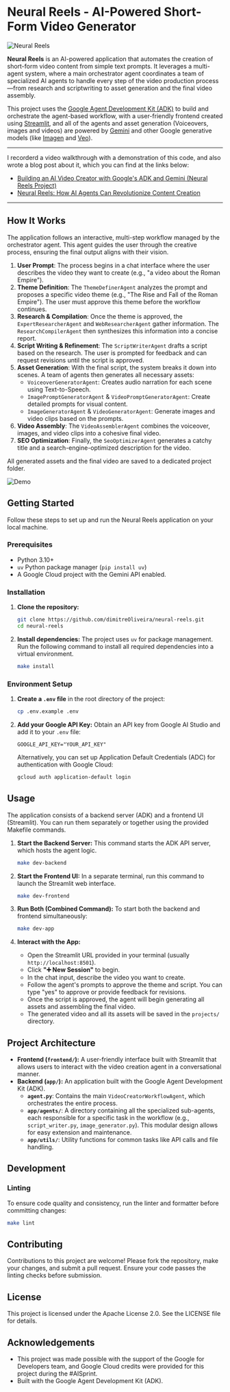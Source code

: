 
# Neural Reels - AI-Powered Short-Form Video Generator

![Neural Reels](./static/diagram.jpg)

**Neural Reels** is an AI-powered application that automates the creation of short-form video content from simple text prompts. It leverages a multi-agent system, where a main orchestrator agent coordinates a team of specialized AI agents to handle every step of the video production process—from research and scriptwriting to asset generation and the final video assembly.

This project uses the [Google Agent Development Kit (ADK)](https://google.github.io/adk-docs/) to build and orchestrate the agent-based workflow, with a user-friendly frontend created using [Streamlit](https://streamlit.io/), and all of the agents and asset generation (Voiceovers, images and videos) are powered by [Gemini](https://deepmind.google/models/gemini/) and other Google generative models (like [Imagen](https://deepmind.google/models/imagen/) and [Veo](https://deepmind.google/models/veo/)).

---

I recorderd a video walkthrough with a demonstration of this code, and also wrote a blog post about it, which you can find at the links below:

- [Building an AI Video Creator with Google's ADK and Gemini (Neural Reels Project)](https://youtu.be/NpCq8OFUBgA?si=CPBtwzlR-sZAmgf0)
- [Neural Reels: How AI Agents Can Revolutionize Content Creation](https://dimitreoliveira.medium.com/neural-reels-how-ai-agents-can-revolutionize-content-creation-bc224499c93a)

---

## How It Works

The application follows an interactive, multi-step workflow managed by the orchestrator agent. This agent guides the user through the creative process, ensuring the final output aligns with their vision.

1.  **User Prompt**: The process begins in a chat interface where the user describes the video they want to create (e.g., "a video about the Roman Empire").
2.  **Theme Definition**: The `ThemeDefinerAgent` analyzes the prompt and proposes a specific video theme (e.g., "The Rise and Fall of the Roman Empire"). The user must approve this theme before the workflow continues.
3.  **Research & Compilation**: Once the theme is approved, the `ExpertResearcherAgent` and `WebResearcherAgent` gather information. The `ResearchCompilerAgent` then synthesizes this information into a concise report.
4.  **Script Writing & Refinement**: The `ScriptWriterAgent` drafts a script based on the research. The user is prompted for feedback and can request revisions until the script is approved.
5.  **Asset Generation**: With the final script, the system breaks it down into scenes. A team of agents then generates all necessary assets:
    *   `VoiceoverGeneratorAgent`: Creates audio narration for each scene using Text-to-Speech.
    *   `ImagePromptGeneratorAgent` & `VideoPromptGeneratorAgent`: Create detailed prompts for visual content.
    *   `ImageGeneratorAgent` & `VideoGeneratorAgent`: Generate images and video clips based on the prompts.
6.  **Video Assembly**: The `VideoAssemblerAgent` combines the voiceover, images, and video clips into a cohesive final video.
7.  **SEO Optimization**: Finally, the `SeoOptimizerAgent` generates a catchy title and a search-engine-optimized description for the video.

All generated assets and the final video are saved to a dedicated project folder.

![Demo](./static/demo.png)

## Getting Started

Follow these steps to set up and run the Neural Reels application on your local machine.

### Prerequisites

*   Python 3.10+
*   `uv` Python package manager (`pip install uv`)
*   A Google Cloud project with the Gemini API enabled.

### Installation

1.  **Clone the repository:**
    ```bash
    git clone https://github.com/dimitreOliveira/neural-reels.git
    cd neural-reels
    ```

2.  **Install dependencies:**
    The project uses `uv` for package management. Run the following command to install all required dependencies into a virtual environment.
    ```bash
    make install
    ```

### Environment Setup

1.  **Create a `.env` file** in the root directory of the project:
    ```bash
    cp .env.example .env
    ```

2.  **Add your Google API Key:**
    Obtain an API key from Google AI Studio and add it to your `.env` file:
    ```env
    GOOGLE_API_KEY="YOUR_API_KEY"
    ```

    Alternatively, you can set up Application Default Credentials (ADC) for authentication with Google Cloud:
    ```bash
    gcloud auth application-default login
    ```

## Usage

The application consists of a backend server (ADK) and a frontend UI (Streamlit). You can run them separately or together using the provided Makefile commands.

1.  **Start the Backend Server:**
    This command starts the ADK API server, which hosts the agent logic.
    ```bash
    make dev-backend
    ```

2.  **Start the Frontend UI:**
    In a separate terminal, run this command to launch the Streamlit web interface.
    ```bash
    make dev-frontend
    ```

3.  **Run Both (Combined Command):**
    To start both the backend and frontend simultaneously:
    ```bash
    make dev-app
    ```

4.  **Interact with the App:**
    *   Open the Streamlit URL provided in your terminal (usually `http://localhost:8501`).
    *   Click **"➕ New Session"** to begin.
    *   In the chat input, describe the video you want to create.
    *   Follow the agent's prompts to approve the theme and script. You can type "yes" to approve or provide feedback for revisions.
    *   Once the script is approved, the agent will begin generating all assets and assembling the final video.
    *   The generated video and all its assets will be saved in the `projects/` directory.

## Project Architecture

*   **Frontend (`frontend/`):** A user-friendly interface built with Streamlit that allows users to interact with the video creation agent in a conversational manner.
*   **Backend (`app/`):** An application built with the Google Agent Development Kit (ADK).
    *   **`agent.py`**: Contains the main `VideoCreatorWorkflowAgent`, which orchestrates the entire process.
    *   **`app/agents/`**: A directory containing all the specialized sub-agents, each responsible for a specific task in the workflow (e.g., `script_writer.py`, `image_generator.py`). This modular design allows for easy extension and maintenance.
    *   **`app/utils/`**: Utility functions for common tasks like API calls and file handling.

## Development

### Linting

To ensure code quality and consistency, run the linter and formatter before committing changes:
```bash
make lint
```

## Contributing

Contributions to this project are welcome! Please fork the repository, make your changes, and submit a pull request. Ensure your code passes the linting checks before submission.

## License

This project is licensed under the Apache License 2.0. See the LICENSE file for details.

## Acknowledgements

*   This project was made possible with the support of the Google for Developers team, and Google Cloud credits were provided for this project during the #AISprint.
*   Built with the Google Agent Development Kit (ADK).
